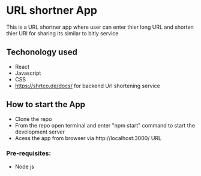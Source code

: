 # URL shortner App

This is a URL shortner app where user can enter thier long URL and shorten thier URl for sharing its similar to bitly service

## Techonology used 

- React
- Javascript
- CSS
- https://shrtco.de/docs/ for backend Url shortening service



## How to start the App

- Clone the repo
- From the repo open terminal and enter "npm start" command to start the development server 
- Acess the app from browser via http://localhost:3000/ URL

### Pre-requisites:
- Node js